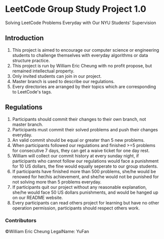# LeetCode Group Study Project 1.0
Solving LeetCode Problems Everyday with Our NYU Students' Supervision
## Introduction
1. This project is aimed to encourage our computer science or engineering students to challenge themselves with everyday algorithms or data structure practice.
2. This project is run by William Eric Cheung with no profit propose, but remained intellectual property.
3. Only invited students can join in our project.
4. Master branch is used to describe our regulations.
5. Every directories are arranged by their topics which are corresponding to LeetCode's tags.
## Regulations
1. Participants should commit their changes to their own branch, not master branch.
2. Participants must commit their solved problems and push their changes everyday.
3. An valid commit should be equal or greater than 5 new problems.
4. When participants followed our regulations and finished >=5 problems for consecutive 7 days, they can get a waive ticket for one day rest.
5. William will collect our commit history at every sunday night, if participants who cannot follow our regulations would face a punishment for 10 US dollars, the fine would equally seperate to our group students.
6. If participants have finished more than 500 problems, she/he would be renowed for her/his achievement, and she/he would not be punished for not solving more than 5 problems everyday.
7. If participants quit our project without any reasonable explanation, she/he would face 50 US dollars punishments, and would be hanged up on our README website. 
8. Every participants can read others project for learning but have no other operation permission, participants should respect others work.
### Contributors
©William Eric Cheung
LegalName: YuFan